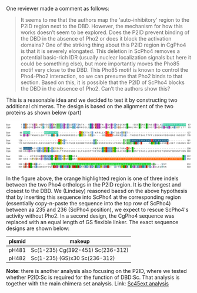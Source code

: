 One reviewer made a comment as follows:

>  It seems to me that the authors map the ‘auto-inhibitory’ region to the P2ID region next to the DBD. However, the mechanism for how this works doesn’t seem to be explored. Does the P2ID prevent binding of the DBD in the absence of Pho2 or does it block the activation domains? One of the striking thing about this P2ID region in CgPho4 is that it is severely elongated. This deletion in ScPho4 removes a potential basic-rich IDR (usually nuclear localization signals but here it could be something else), but more importantly moves the Pho85 motif very close to the DBD. This Pho85 motif is known to control the Pho4-Pho2 interaction, so we can presume that Pho2 binds to that section. Based on this, it is possible that the P2ID of ScPho4 blocks the DBD in the absence of Pho2. Can’t the authors show this?

This is a reasonable idea and we decided to test it by constructing two additional chimeras. The design is based on the alignment of the two proteins as shown below (part)

![alignment showing insertion site and sequence](asset/20241207-CgPho4-P2ID-insertion-swap-region-anno.png)

In the figure above, the orange highlighted region is one of three indels between the two Pho4 orthologs in the P2ID region. It is the longest and closest to the DBD. We (Lindsey) reasoned baesd on the above hypothesis that by inserting this sequence into ScPho4 at the corresponding region (essentially copy-n-paste the sequence into the top row of ScPho4) between aa 235 and 236 (ScPho4 position), we expect to rescue ScPho4's activity without Pho2. In a second design, the CgPho4 sequence was replaced with an equal length of GS flexible linker. The exact sequence designs are shown below:

plsmid | makeup
-------|-------
 pH481 | Sc(1-235) Cg(392-451) Sc(236-312)
 pH482 | Sc(1-235) (GS)x30 Sc(236-312)

**Note**: there is another analysis also focusing on the P2ID, where we tested whether P2ID:Sc is required for the function of DBD:Sc. That analysis is together with the main chimera set analysis. Link: [Sc45ext analysis](../03-flow-full-data-lfs/analysis/20240208-Sc45-Cg4ext-pool-n-analyze.Rmd)
